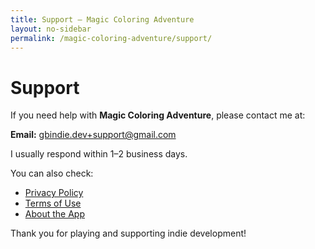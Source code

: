 ```yaml
---
title: Support – Magic Coloring Adventure
layout: no-sidebar
permalink: /magic-coloring-adventure/support/
---
```


# Support

If you need help with **Magic Coloring Adventure**, please contact me at:

**Email:** [gbindie.dev+support@gmail.com](mailto:gbindie.dev+support@gmail.com)

I usually respond within 1–2 business days.

You can also check:
- [Privacy Policy](../privacy-policy)
- [Terms of Use](../terms-of-use)
- [About the App](../about)

Thank you for playing and supporting indie development!
